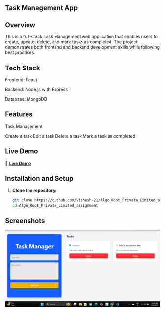 ## Task Management App

## Overview

This is a full-stack Task Management web application that enables users to create, update, delete, and mark tasks as completed. The project demonstrates both frontend and backend development skills while following best practices.

## Tech Stack

Frontend: React

Backend: Node.js with Express

Database: MongoDB

## Features

Task Management

Create a task
Edit a task
Delete a task
Mark a task as completed

## Live Demo

🔗 **[Live Demo](https://algo-root-private-limited-assignment-zfjj.vercel.app/)**  

## Installation and Setup

1. **Clone the repository:**
   ```sh
   git clone https://github.com/Vishesh-21/Algo_Root_Private_Limited_assignment
   cd Algo_Root_Private_Limited_assignment
   ```

## Screenshots

![Task Management UI](screenshot/ui_SS.png)
